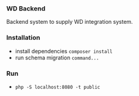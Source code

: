 ### WD Backend

Backend system to supply WD integration system.

### Installation

-   install dependencies `composer install`
-   run schema migration `command...`

### Run

-   `php -S localhost:8080 -t public`
